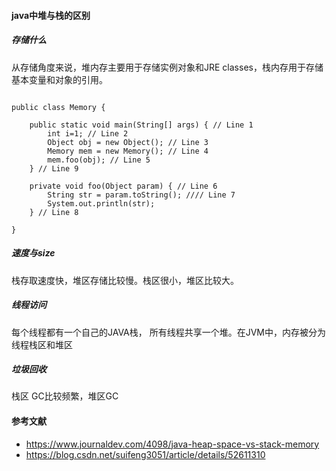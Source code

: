 #### java中堆与栈的区别  

##### 存储什么
从存储角度来说，堆内存主要用于存储实例对象和JRE classes，栈内存用于存储基本变量和对象的引用。

```

public class Memory {

	public static void main(String[] args) { // Line 1
		int i=1; // Line 2
		Object obj = new Object(); // Line 3
		Memory mem = new Memory(); // Line 4
		mem.foo(obj); // Line 5
	} // Line 9

	private void foo(Object param) { // Line 6
		String str = param.toString(); //// Line 7
		System.out.println(str);
	} // Line 8

}

```

##### 速度与size
栈存取速度快，堆区存储比较慢。栈区很小，堆区比较大。

##### 线程访问
每个线程都有一个自己的JAVA栈， 所有线程共享一个堆。在JVM中，内存被分为线程栈区和堆区

##### 垃圾回收
栈区 GC比较频繁，堆区GC


#### 参考文献
- https://www.journaldev.com/4098/java-heap-space-vs-stack-memory
- https://blog.csdn.net/suifeng3051/article/details/52611310


